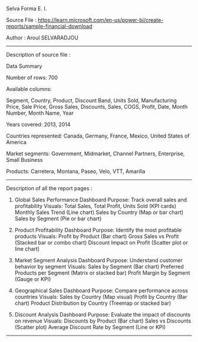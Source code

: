 Selva Forma E. I.

Source File : https://learn.microsoft.com/en-us/power-bi/create-reports/sample-financial-download

Author : Aroul SELVARADJOU

-----------------------------------------------------------------------------------------------------
Description of source file :

Data Summary

Number of rows: 700

Available columns:

Segment, Country, Product, Discount Band, Units Sold, Manufacturing Price, Sale Price, Gross Sales, Discounts, Sales, COGS, Profit, Date, Month Number, Month Name, Year

Years covered: 2013, 2014

Countries represented: Canada, Germany, France, Mexico, United States of America

Market segments: Government, Midmarket, Channel Partners, Enterprise, Small Business

Products: Carretera, Montana, Paseo, Velo, VTT, Amarilla

-----------------------------------------------------------------------------------------------------

Description of all the report pages : 
1. Global Sales Performance Dashboard
Purpose: Track overall sales and profitability
Visuals:
Total Sales, Total Profit, Units Sold (KPI cards)
Monthly Sales Trend (Line chart)
Sales by Country (Map or bar chart)
Sales by Segment (Pie or bar chart)

2. Product Profitability Dashboard
Purpose: Identify the most profitable products
Visuals:
Profit by Product (Bar chart)
Gross Sales vs Profit (Stacked bar or combo chart)
Discount Impact on Profit (Scatter plot or line chart)

3. Market Segment Analysis Dashboard
Purpose: Understand customer behavior by segment
Visuals:
Sales by Segment (Bar chart)
Preferred Products per Segment (Matrix or stacked bar)
Profit Margin by Segment (Gauge or KPI)

4. Geographical Sales Dashboard
Purpose: Compare performance across countries
Visuals:
Sales by Country (Map visual)
Profit by Country (Bar chart)
Product Distribution by Country (Treemap or stacked bar)

5. Discount Analysis Dashboard
Purpose: Evaluate the impact of discounts on revenue
Visuals:
Discounts by Product (Bar chart)
Sales vs Discounts (Scatter plot)
Average Discount Rate by Segment (Line or KPI)

----------------------------------------------------------------------------------------------------------


